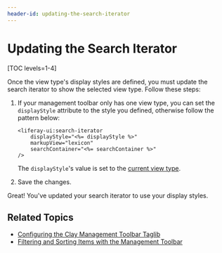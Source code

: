 ```yaml
---
header-id: updating-the-search-iterator
---
```


# Updating the Search Iterator

[TOC levels=1-4]

Once the view type's display styles are defined, you must update the search 
iterator to show the selected view type. Follow these steps:

1.  If your management toolbar only has one view type, you can set the 
    `displayStyle` attribute to the style you defined, otherwise follow the 
    pattern below:

    ```markup
    <liferay-ui:search-iterator
        displayStyle="<%= displayStyle %>"
        markupView="lexicon"
        searchContainer="<%= searchContainer %>"
    />
    ```

    The `displayStyle`'s value is set to the [current view type](/docs/7-2/frameworks/-/knowledge_base/f/implementing-the-view-types).

2.  Save the changes. 

Great! You've updated your search iterator to use your display styles. 

## Related Topics

- [Configuring the Clay Management Toolbar Taglib](/docs/7-2/reference/-/knowledge_base/r/clay-management-toolbar)
- [Filtering and Sorting Items with the Management Toolbar](/docs/7-2/frameworks/-/knowledge_base/f/filtering-and-sorting-items-with-the-management-toolbar)

